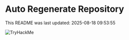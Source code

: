 # Auto Regenerate Repository

This README was last updated: 2025-08-18 09:53:55

 ![TryHackMe](https://tryhackme.com/badge/533634)